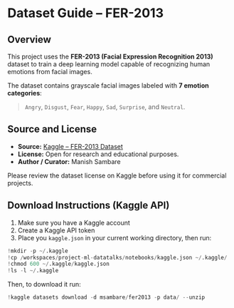 # Dataset Guide – FER-2013

## Overview
This project uses the **FER-2013 (Facial Expression Recognition 2013)** dataset to train a deep learning model capable of recognizing human emotions from facial images.

The dataset contains grayscale facial images labeled with **7 emotion categories**:
> `Angry`, `Disgust`, `Fear`, `Happy`, `Sad`, `Surprise`, and `Neutral`.

## Source and License
- **Source:** [Kaggle – FER-2013 Dataset](https://www.kaggle.com/datasets/msambare/fer2013)  
- **License:** Open for research and educational purposes.  
- **Author / Curator:** Manish Sambare  

Please review the dataset license on Kaggle before using it for commercial projects.

## Download Instructions (Kaggle API)

1. Make sure you have a Kaggle account
2. Create a Kaggle API token
3. Place you `kaggle.json` in your current working directory, then run:

```python
!mkdir -p ~/.kaggle
!cp /workspaces/project-ml-datatalks/notebooks/kaggle.json ~/.kaggle/
!chmod 600 ~/.kaggle/kaggle.json
!ls -l ~/.kaggle
```

Then, to download it run:
```python
!kaggle datasets download -d msambare/fer2013 -p data/ --unzip
```
